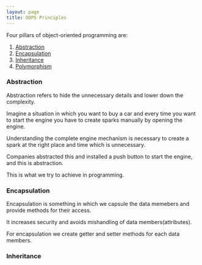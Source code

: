 ```yaml
---
layout: page
title: OOPS Principles
---
```


Four pillars of object-oriented programming are:
1. [Abstraction](#abstraction)
2. [Encapsulation](#encapsulation)
3. [Inheritance](#inheritance)
4. [Polymorphism]()

### Abstraction
Abstraction refers to hide the unnecessary details and lower down the complexity.

Imagine a situation in which you want to buy a car and every time you want to start the engine you have to create sparks manually by opening the engine.   

Understanding the complete engine mechanism is necessary to create a spark at the right place and time which is unnecessary.  
 
Companies abstracted this and installed a push button to start the engine, and this is abstraction.  

This is what we try to achieve in programming.


### Encapsulation
Encapsulation is something in which we capsule the data memebers and provide methods for their access.

It increases security and avoids mishandling of data members(attributes).

For encapsulation we create getter and setter methods for each data members.

### Inheritance


